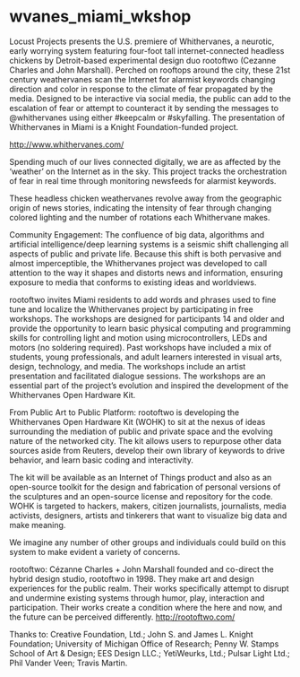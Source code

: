 # wvanes_miami_wkshop

Locust Projects presents the U.S. premiere of Whithervanes, a neurotic, early worrying system featuring four-foot tall internet-connected headless chickens by Detroit-based experimental design duo rootoftwo (Cezanne Charles and John Marshall). Perched on rooftops around the city, these 21st century weathervanes scan the Internet for alarmist keywords changing direction and color in response to the climate of fear propagated by the media. Designed to be interactive via social media, the public can add to the escalation of fear or attempt to counteract it by sending the messages to @whithervanes using either #keepcalm or #skyfalling. The presentation of Whithervanes in Miami is a Knight Foundation-funded project.

http://www.whithervanes.com/

Spending much of our lives connected digitally, we are as affected by the ‘weather’ on the Internet as in the sky. This project tracks the orchestration of fear in real time through monitoring newsfeeds for alarmist keywords. 

These headless chicken weathervanes revolve away from the geographic origin of news stories, indicating the intensity of fear through changing colored lighting and the number of rotations each Whithervane makes.

Community Engagement: 
The confluence of big data, algorithms and artificial intelligence/deep learning systems is a seismic shift challenging all aspects of public and private life. Because this shift is both pervasive and almost imperceptible, the Whithervanes project was developed to call attention to the way it shapes and distorts news and information, ensuring exposure to media that conforms to existing ideas and worldviews.

rootoftwo invites Miami residents to add words and phrases used to fine tune and localize the Whithervanes project by participating in free workshops. The workshops are designed for participants 14 and older and provide the opportunity to learn basic physical computing and programming skills for controlling light and motion using microcontrollers, LEDs and motors (no soldering required). Past workshops have included a mix of students, young professionals, and adult learners interested in visual arts, design, technology, and media. The workshops include an artist presentation and facilitated dialogue sessions. The workshops are an essential part of the project’s evolution and inspired the development of the Whithervanes Open Hardware Kit.

From Public Art to Public Platform: 
rootoftwo is developing the Whithervanes Open Hardware Kit (WOHK) to sit at the nexus of ideas surrounding the mediation of public and private space and the evolving nature of the networked city. The kit allows users to repurpose other data sources aside from Reuters, develop their own library of keywords to drive behavior, and learn basic coding and interactivity.

The kit will be available as an Internet of Things product and also as an open-source toolkit for the design and fabrication of personal versions of the sculptures and an open-source license and repository for the code. WOHK is targeted to hackers, makers, citizen journalists, journalists, media activists, designers, artists and tinkerers that want to visualize big data and make meaning.

We imagine any number of other groups and individuals could build on this system to make evident a variety of concerns.

rootoftwo: 
Cézanne Charles + John Marshall founded and co-direct the hybrid design studio, rootoftwo in 1998. They make art and design experiences for the public realm. Their works specifically attempt to disrupt and undermine existing systems through humor, play, interaction and participation. Their works create a condition where the here and now, and the future can be perceived differently.
http://rootoftwo.com/

Thanks to: Creative Foundation, Ltd.; John S. and James L. Knight Foundation; University of Michigan Office of Research; Penny W. Stamps School of Art & Design; EES Design LLC.; YetiWeurks, Ltd.; Pulsar Light Ltd.; Phil Vander Veen; Travis Martin.
